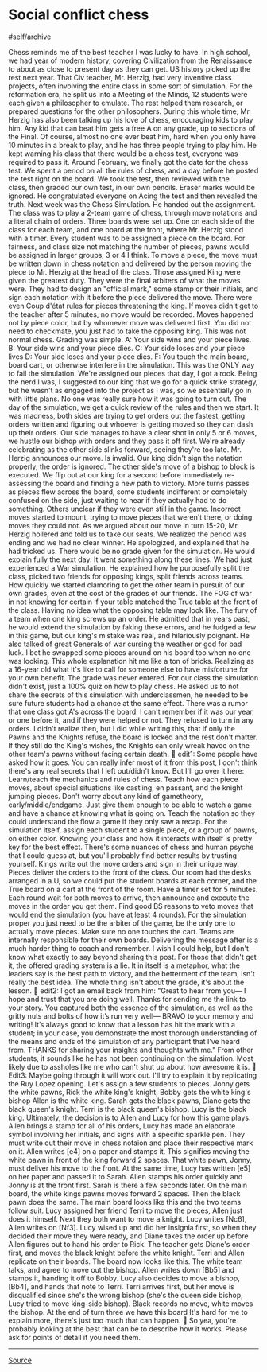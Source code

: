 # Social conflict chess
#self/archive 

Chess reminds me of the best teacher I was lucky to have. In high school, we had year of modern history, covering Civilization from the Renaissance to about as close to present day as they can get. US history picked up the rest next year.
That Civ teacher, Mr. Herzig, had very inventive class projects, often involving the entire class in some sort of simulation. For the reformation era, he split us into a Meeting of the Minds, 12 students were each given a philosopher to emulate. The rest helped them research, or prepared questions for the other philosophers.
During this whole time, Mr. Herzig has also been talking up his love of chess, encouraging kids to play him. Any kid that can beat him gets a free A on any grade, up to sections of the Final. Of course, almost no one ever beat him, hard when you only have 10 minutes in a break to play, and he has three people trying to play him. He kept warning his class that there would be a chess test, everyone was required to pass it.
Around February, we finally got the date for the chess test. We spent a period on all the rules of chess, and a day before he posted the test right on the board. We took the test, then reviewed with the class, then graded our own test, in our own pencils. Eraser marks would be ignored. He congratulated everyone on Acing the test and then revealed the truth.
Next week was the Chess Simulation.
He handed out the assignment. The class was to play a 2-team game of chess, through move notations and a literal chain of orders. Three boards were set up. One on each side of the class for each team, and one board at the front, where Mr. Herzig stood with a timer. Every student was to be assigned a piece on the board. For fairness, and class size not matching the number of pieces, pawns would be assigned in larger groups, 3 or 4 I think. To move a piece, the move must be written down in chess notation and delivered by the person moving the piece to Mr. Herzig at the head of the class. Those assigned King were given the greatest duty. They were the final arbiters of what the moves were. They had to design an "official mark," some stamp or their initials, and sign each notation with it before the piece delivered the move. There were even Coup d'état rules for pieces threatening the king. If moves didn't get to the teacher after 5 minutes, no move would be recorded. Moves happened not by piece color, but by whomever move was delivered first. You did not need to checkmate, you just had to take the opposing king.
This was not normal chess.
Grading was simple. A: Your side wins and your piece lives. B: Your side wins and your piece dies. C: Your side loses and your piece lives D: Your side loses and your piece dies. F: You touch the main board, board cart, or otherwise interfere in the simulation. This was the ONLY way to fail the simulation.
We're assigned our pieces that day, I got a rook. Being the nerd I was, I suggested to our king that we go for a quick strike strategy, but he wasn't as engaged into the project as I was, so we essentially go in with little plans. No one was really sure how it was going to turn out. The day of the simulation, we get a quick review of the rules and then we start.
It was madness, both sides are trying to get orders out the fastest, getting orders written and figuring out whoever is getting moved so they can dash up their orders. Our side manages to have a clear shot in only 5 or 6 moves, we hustle our bishop with orders and they pass it off first. We're already celebrating as the other side slinks forward, seeing they're too late. Mr. Herzig announces our move. Is invalid. Our king didn't sign the notation properly, the order is ignored. The other side's move of a bishop to block is executed. We flip out at our king for a second before immediately re-assessing the board and finding a new path to victory. More turns passes as pieces flew across the board, some students indifferent or completely confused on the side, just waiting to hear if they actually had to do something. Others unclear if they were even still in the game. Incorrect moves started to mount, trying to move pieces that weren't there, or doing moves they could not.
As we argued about our move in turn 15-20, Mr. Herzig hollered and told us to take our seats. We realized the period was ending and we had no clear winner. He apologized, and explained that he had tricked us. There would be no grade given for the simulation. He would explain fully the next day.
It went something along these lines. We had just experienced a War simulation. He explained how he purposefully split the class, picked two friends for opposing kings, split friends across teams. How quickly we started clamoring to get the other team in pursuit of our own grades, even at the cost of the grades of our friends. The FOG of war in not knowing for certain if your table matched the True table at the front of the class. Having no idea what the opposing table may look like. The fury of a team when one king screws up an order. He admitted that in years past, he would extend the simulation by faking these errors, and he fudged a few in this game, but our king's mistake was real, and hilariously poignant. He also talked of great Generals of war cursing the weather or god for bad luck. I bet he swapped some pieces around on his board too when no one was looking.
This whole explanation hit me like a ton of bricks. Realizing as a 16-year old what it's like to call for someone else to have misfortune for your own benefit.
The grade was never entered. For our class the simulation didn't exist, just a 100% quiz on how to play chess. He asked us to not share the secrets of this simulation with underclassmen, he needed to be sure future students had a chance at the same effect. There was a rumor that one class got A's across the board. I can't remember if it was our year, or one before it, and if they were helped or not.
They refused to turn in any orders.
I didn't realize then, but I did while writing this, that if only the Pawns and the Knights refuse, the board is locked and the rest don't matter. If they still do the King's wishes, the Knights can only wreak havoc on the other team's pawns without facing certain death.

edit1: Some people have asked how it goes. You can really infer most of it from this post, I don't think there's any real secrets that I left out/didn't know. But I'll go over it here:
Learn/teach the mechanics and rules of chess. Teach how each piece moves, about special situations like castling, en passant, and the knight jumping pieces. Don't worry about any kind of gametheory, early/middle/endgame. Just give them enough to be able to watch a game and have a chance at knowing what is going on. Teach the notation so they could understand the flow a game if they only saw a recap.
For the simulation itself, assign each student to a single piece, or a group of pawns, on either color. Knowing your class and how it interacts with itself is pretty key for the best effect. There's some nuances of chess and human psyche that I could guess at, but you'll probably find better results by trusting yourself.
Kings write out the move orders and sign in their unique way. Pieces deliver the orders to the front of the class. Our room had the desks arranged in a U, so we could put the student boards at each corner, and the True board on a cart at the front of the room.
Have a timer set for 5 minutes. Each round wait for both moves to arrive, then announce and execute the moves in the order you get them. Find good BS reasons to veto moves that would end the simulation (you have at least 4 rounds). For the simulation proper you just need to be the arbiter of the game, be the only one to actually move pieces. Make sure no one touches the cart. Teams are internally responsible for their own boards.
Delivering the message after is a much harder thing to coach and remember. I wish I could help, but I don't know what exactly to say beyond sharing this post.
For those that didn't get it, the offered grading system is a lie. It in itself is a metaphor, what the leaders say is the best path to victory, and the betterment of the team, isn't really the best idea. The whole thing isn't about the grade, it's about the lesson.

edit2: I got an email back from him:
"Great to hear from you— I hope and trust that you are doing well.
Thanks for sending me the link to your story. You captured both the essence of the simulation, as well as the gritty nuts and bolts of how it’s run very well— BRAVO to your memory and writing! It’s always good to know that a lesson has hit the mark with a student; in your case, you demonstrate the most thorough understanding of the means and ends of the simulation of any participant that I’ve heard from. THANKS for sharing your insights and thoughts with me."
From other students, it sounds like he has not been continuing on the simulation. Most likely due to assholes like me who can't shut up about how awesome it is.

Edit3:
Maybe going through it will work out. I'll try to explain it by replicating the Ruy Lopez opening.
Let's assign a few students to pieces.
Jonny gets the white pawns, Rick the white king's knight, Bobby gets the white king's bishop Allen is the white king.
Sarah gets the black pawns, Diane gets the black queen's knight. Terri is the black queen's bishop. Lucy is the black king.
Ultimately, the decision is to Allen and Lucy for how this game plays. Allen brings a stamp for all of his orders, Lucy has made an elaborate symbol involving her initials, and signs with a specific sparkle pen. They must write out their move in chess notaion and place their respective mark on it.
Allen writes [e4] on a paper and stamps it. This signifies moving the white pawn in front of the king forward 2 spaces. That white pawn, Jonny, must deliver his move to the front. At the same time, Lucy has written [e5] on her paper and passed it to Sarah. Allen stamps his order quickly and Jonny is at the front first. Sarah is there a few seconds later.
On the main board, the white kings pawns moves forward 2 spaces. Then the black pawn does the same. The main board looks like this and the two teams follow suit. Lucy assigned her friend Terri to move the pieces, Allen just does it himself.
Next they both want to move a knight. Lucy writes [Nc6], Allen writes on [Nf3]. Lucy wised up and did her insignia first, so when they decided their move they were ready, and Diane takes the order up before Allen figures out to hand his order to Rick.
The teacher gets Diane's order first, and moves the black knight before the white knight. Terri and Allen replicate on their boards. The board now looks like this.
The white team talks, and agree to move out the bishop. Allen writes down [Bb5] and stamps it, handing it off to Bobby. Lucy also decides to move a bishop, [Bb4], and hands that note to Terri.
Terri arrives first, but her move is disqualified since she's the wrong bishop (she's the queen side bishop, Lucy tried to move king-side bishop). Black records no move, white moves the bishop. At the end of turn three we have this board
It's hard for me to explain more, there's just too much that can happen.

So yea, you're probably looking at the best that can be to describe how it works. Please ask for points of detail if you need them.

---

[Source](https://www.reddit.com/r/occupywallstreet/comments/13gemx/social_conflict/c73rvo4/)